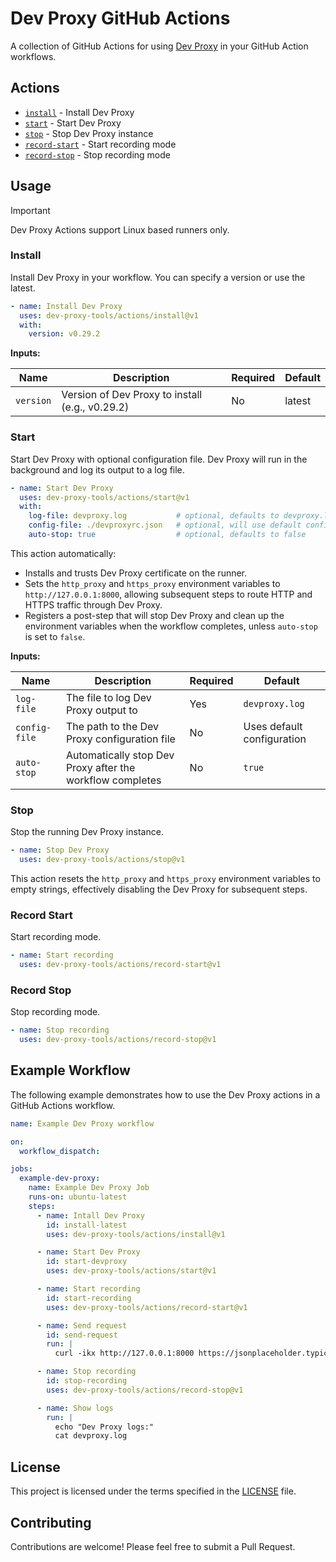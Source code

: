 # Dev Proxy GitHub Actions

A collection of GitHub Actions for using [Dev Proxy](https://aka.ms/devproxy) in your GitHub Action workflows.

## Actions

- [`install`](#install) - Install Dev Proxy
- [`start`](#start) - Start Dev Proxy
- [`stop`](#stop) - Stop Dev Proxy instance
- [`record-start`](#record-start) - Start recording mode
- [`record-stop`](#record-stop) - Stop recording mode

## Usage

> [!IMPORTANT]  
> Dev Proxy Actions support Linux based runners only.

### Install

Install Dev Proxy in your workflow. You can specify a version or use the latest.

```yaml
- name: Install Dev Proxy
  uses: dev-proxy-tools/actions/install@v1
  with:
    version: v0.29.2
```

**Inputs:**

| Name | Description | Required | Default |
|------|-------------|----------|---------|
| `version` | Version of Dev Proxy to install (e.g., v0.29.2) | No | latest |

### Start

Start Dev Proxy with optional configuration file. Dev Proxy will run in the background and log its output to a log file.

```yaml
- name: Start Dev Proxy
  uses: dev-proxy-tools/actions/start@v1
  with:
    log-file: devproxy.log           # optional, defaults to devproxy.log
    config-file: ./devproxyrc.json   # optional, will use default configuration if not provided
    auto-stop: true                  # optional, defaults to false
```

This action automatically:
 
 - Installs and trusts Dev Proxy certificate on the runner.
 - Sets the `http_proxy` and `https_proxy` environment variables to `http://127.0.0.1:8000`, allowing subsequent steps to route HTTP and HTTPS traffic through Dev Proxy.
 - Registers a post-step that will stop Dev Proxy and clean up the environment variables when the workflow completes, unless `auto-stop` is set to `false`.

**Inputs:**

| Name | Description | Required | Default |
|------|-------------|----------|---------|
| `log-file` | The file to log Dev Proxy output to | Yes | `devproxy.log` |
| `config-file` | The path to the Dev Proxy configuration file | No | Uses default configuration |
| `auto-stop` | Automatically stop Dev Proxy after the workflow completes | No | `true` |

### Stop

Stop the running Dev Proxy instance.

```yaml
- name: Stop Dev Proxy
  uses: dev-proxy-tools/actions/stop@v1
```

This action resets the `http_proxy` and `https_proxy` environment variables to empty strings, effectively disabling the Dev Proxy for subsequent steps.

### Record Start

Start recording mode.

```yaml
- name: Start recording
  uses: dev-proxy-tools/actions/record-start@v1
```

### Record Stop

Stop recording mode.

```yaml
- name: Stop recording
  uses: dev-proxy-tools/actions/record-stop@v1
```

## Example Workflow

The following example demonstrates how to use the Dev Proxy actions in a GitHub Actions workflow.

```yaml
name: Example Dev Proxy workflow

on:
  workflow_dispatch:

jobs:
  example-dev-proxy:
    name: Example Dev Proxy Job
    runs-on: ubuntu-latest
    steps:
      - name: Intall Dev Proxy
        id: install-latest
        uses: dev-proxy-tools/actions/install@v1

      - name: Start Dev Proxy
        id: start-devproxy
        uses: dev-proxy-tools/actions/start@v1

      - name: Start recording
        id: start-recording
        uses: dev-proxy-tools/actions/record-start@v1

      - name: Send request
        id: send-request
        run: |
          curl -ikx http://127.0.0.1:8000 https://jsonplaceholder.typicode.com/posts

      - name: Stop recording
        id: stop-recording
        uses: dev-proxy-tools/actions/record-stop@v1

      - name: Show logs
        run: |
          echo "Dev Proxy logs:"
          cat devproxy.log
```

## License

This project is licensed under the terms specified in the [LICENSE](LICENSE) file.

## Contributing

Contributions are welcome! Please feel free to submit a Pull Request.